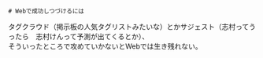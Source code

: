 	# Webで成功しつづけるには
  
  タグクラウド（掲示板の人気タグリストみたいな）とかサジェスト（志村ってうったら　志村けんって予測が出てくるとか）、  
  そういったところで攻めていかないとWebでは生き残れない。
